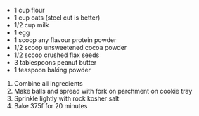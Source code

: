 -  1 cup flour
-  1 cup oats (steel cut is better)
-  1/2 cup milk
-  1 egg
-  1 scoop any flavour protein powder
-  1/2 scoop unsweetened cocoa powder
-  1/2 sccop crushed flax seeds
-  3 tablespoons peanut butter
-  1 teaspoon baking powder

1. Combine all ingredients
1. Make balls and spread with fork on parchment on cookie tray
1. Sprinkle lightly with rock kosher salt
1. Bake 375f for 20 minutes
